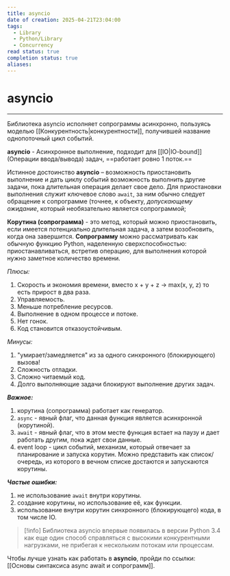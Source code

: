 ```yaml
---
title: asyncio
date of creation: 2025-04-21T23:04:00
tags:
  - Library
  - Python/Library
  - Concurrency
read status: true
completion status: true
aliases:
---
```

# asyncio
---
Библиотека asyncio исполняет сопрограммы асинхронно, пользуясь моделью [[Конкурентность|конкурентности]], получившей название однопоточный цикл событий.

**asyncio** - Асинхронное выполнение, подходит для [[IO|IO-bound]] (Операции ввода/вывода) задач, ==работает ровно 1 поток.==

Истинное достоинство **asyncio** – возможность приостановить выполнение и дать циклу событий возможность выполнить другие задачи, пока длительная операция делает свое дело. Для приостановки выполнения служит ключевое слово `await`, за ним обычно следует обращение к сопрограмме (точнее, к объекту, *допускающему ожидание*, который необязательно является сопрограммой;

**Корутина (сопрограмма)** - это метод, который можно приостановить, если имеется потенциально длительная задача, а затем возобновить, когда она завершится. **Сопрограмму** можно рассматривать как обычную функцию Python, наделенную сверхспособностью: приостанавливаться, встретив операцию, для выполнения которой нужно заметное количество времени.

*Плюсы:*
1. Скорость и экономия времени, вместо x + y + z -> max(x, y, z) то есть прирост в два раза.
2. Управляемость.
3. Меньше потребление ресурсов.
4. Выполнение в одном процессе и потоке.
5. Нет гонок.
6. Код становится отказоустойчивым.

*Минусы:*
1. "умирает/замедляется" из за одного синхронного (блокирующего) вызова!
2. Сложность отладки.
3. Сложно читаемый код.
4. Долго выполняющие задачи блокируют выполнение других задач.

***Важное:***
1. корутина (сопрограмма) работает как генератор.
2. `async` - явный флаг, что данная функция является асинхронной (корутиной).
3. `await` - явный флаг, что в этом месте функция встает на паузу и дает работать другим, пока ждет свои данные.
4. event loop - цикл событий, механизм, который отвечает за планирование и запуска корутин. Можно представить как список/очередь, из которого в вечном списке достаются и запускаются корутины.


***Частые ошибки:***
1. не использование `await` внутри корутины.
2. создание корутины, но использование её, как функции.
3. использование внутри корутин синхронного (блокирующего) кода, в том числе IO.

>[!info]
>Библиотека asyncio впервые появилась в версии Python 3.4 как еще один способ справляться с высокими конкурентными нагрузками, не прибегая к нескольким потокам или процессам.

Чтобы лучше узнать как работать в **asyncio**, пройди по ссылки: [[Основы синтаксиса async await и сопрограмм]].